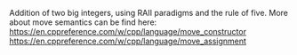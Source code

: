 Addition of two big integers, using RAII paradigms and the rule of five. 
More about move semantics can be find here: 
https://en.cppreference.com/w/cpp/language/move_constructor
https://en.cppreference.com/w/cpp/language/move_assignment

